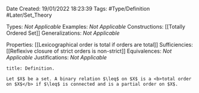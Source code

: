 <div class="topSpace"></div>

Date Created: 19/01/2022 18:23:39
Tags: #Type/Definition #Later/Set_Theory

Types: <i>Not Applicable</i>
Examples: <i>Not Applicable</i>
Constructions: [[Totally Ordered Set]]
Generalizations: <i>Not Applicable</i>

Properties: [[Lexicographical order is total if orders are total]]
Sufficiencies: [[Reflexive closure of strict orders is non-strict]]
Equivalences: <i>Not Applicable</i>
Justifications: <i>Not Applicable</i>

``` ad-Definition
title: Definition.

Let $X$ be a set. A binary relation $\leq$ on $X$ is a <b>total order on $X$</b> if $\leq$ is connected and is a partial order on $X$.

```

